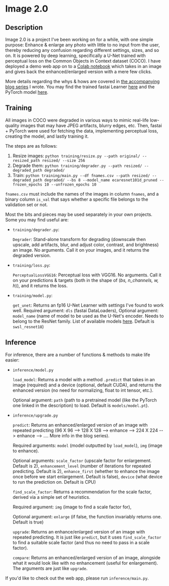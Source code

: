 # Image 2.0

## Description

Image 2.0 is a project I've been working on for a while, with one simple purpose: Enhance & enlarge any photo with little to no input from the user, thereby reducing any confusion regarding different settings, sizes, and so on. It is powered by deep learning, specifically a U-Net trained with perceptual loss on the Common Objects in Context dataset (COCO). I have deployed a demo web app on to a [Colab notebook](https://colab.research.google.com/drive/1rRbQcBL7AUy74Rr4_CtXhikoAQ2xriaF) which takes in an image and gives back the enhanced/enlarged version with a mere few clicks.

More details regarding the whys & hows are covered in [the accompanying blog series](https://medium.datadriveninvestor.com/enhancing-photos-with-deep-learning-part-1-an-overview-80f2dcb96849) I wrote. You may find the trained fastai Learner [here](https://drive.google.com/file/d/1mZsspP11fWd2VYhRJn0JlHtro7S0Jvx3/view?usp=sharing) and the PyTorch model [here](https://drive.google.com/file/d/1SVxl-UjFZXDoZu2h0yZadkErOruEfiwl/view?usp=sharing).


## Training

All images in COCO were degraded in various ways to mimic real-life low-quality images that may have JPEG artifacts, blurry edges, etc. Then, fastai + PyTorch were used for fetching the data, implementing perceptual loss, creating the model, and lastly training it.

The steps are as follows:

1. Resize images: `python training/resize.py --path original/ --resized_path resized/ --size 256`
2. Degrade them: `python training/degrader.py --path resized/ --degraded_path degraded/`
3. Train: `python training/main.py --df fnames.csv --path resized/ --degraded_path degraded/ --bs 8 --model_name ecaresnet101d_pruned --frozen_epochs 10 --unfrozen_epochs 10`

`fnames.csv` must include the names of the images in column `fnames`, and a binary column `is_val` that says whether a specific file belongs to the validation set or not.


Most the bits and pieces may be used separately in your own projects. Some you may find useful are:

* `training/degrader.py`:

  `Degrader`: Stand-alone transform for degrading (downscale then upscale, add artifacts, blur, and adjust color, contrast, and brightness) an image. No arguments. Call it on your images, and it returns the degraded version.
  
* `training/loss.py`:

  `PerceptualLossVGG16`: Perceptual loss with VGG16. No arguments. Call it on your predictions & targets (both in the shape of (*bs, n_channels, w, h*)), and it returns the loss.
  
* `training/model.py`:

  `get_unet`: Returns an fp16 U-Net Learner with settings I've found to work well. Required argument: `dls` (fastai DataLoaders), Optional argument: `model_name` (name of model to be used as the U-Net's encoder. Needs to belong to the ResNet family. List of available models [here](https://github.com/rwightman/pytorch-image-models). Default is `swsl_resnet18`)
  

## Inference

For inference, there are a number of functions & methods to make life easier:

* `inference/model.py`

  `load_model`: Returns a model with a method `.predict` that takes in an image (required) and a device (optional, default CUDA), and returns the enhanced version (no need for normalizing, float to int tensor, etc.). 
  
  Optional argument: `path` (path to a pretrained model (like the PyTorch one linked in the description) to load. Default is `models/model.pt`).

* `inference/upgrade.py`

  `predict`: Returns an enhanced/enlarged version of an image with repeated predicting (96 X 96 --> 128 X 128 --> enhance --> 224 X 224 --> enhance --> .... More info in the blog series). 
  
  Required arguments: `model` (model outputted by `load_model`), `img` (image to enhance). 
  
  Optional arguments: `scale_factor` (upscale factor for enlargement. Default is 2), `enhancement_level` (number of iterations for repeated predicting. Default is 2), `enhance_first` (whether to enhance the image once before we start enlargement. Default is false), `device` (what device to run the prediction on. Default is CPU)

  `find_scale_factor`: Returns a recommendation for the scale factor, derived via a simple set of heuristics. 
  
  Required argument: `img` (image to find a scale factor for), 
  
  Optional argument: `enlarge` (if false, the function invariably returns one. Default is true)

  `upgrade`: Returns an enhance/enlarged version of an image with repeated predicting. It is just like `predict`, but it uses `find_scale_factor` to find a suitable scale factor (and thus no need to pass in a scale factor).

  `compare`: Returns an enhanced/enlarged version of an image, alongside what it would look like with no enhancement (useful for enlargement). The arguments are just like `upgrade`.


If you'd like to check out the web app, please run `inference/main.py`.
